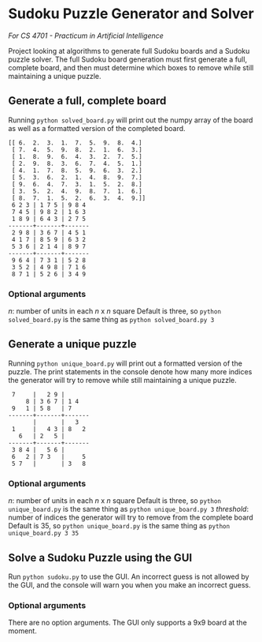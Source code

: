 # Sudoku Puzzle Generator and Solver
_For CS 4701 - Practicum in Artificial Intelligence_

Project looking at algorithms to generate full Sudoku boards and a Sudoku puzzle solver. The full Sudoku board generation must first generate a full, complete board, and then must determine which boxes to remove while still maintaining a unique puzzle.

## Generate a full, complete board
Running `python solved_board.py` will print out the numpy array of the board as well as a formatted version of the completed board.

```
[[ 6.  2.  3.  1.  7.  5.  9.  8.  4.]
 [ 7.  4.  5.  9.  8.  2.  1.  6.  3.]
 [ 1.  8.  9.  6.  4.  3.  2.  7.  5.]
 [ 2.  9.  8.  3.  6.  7.  4.  5.  1.]
 [ 4.  1.  7.  8.  5.  9.  6.  3.  2.]
 [ 5.  3.  6.  2.  1.  4.  8.  9.  7.]
 [ 9.  6.  4.  7.  3.  1.  5.  2.  8.]
 [ 3.  5.  2.  4.  9.  8.  7.  1.  6.]
 [ 8.  7.  1.  5.  2.  6.  3.  4.  9.]]
 6 2 3 | 1 7 5 | 9 8 4
 7 4 5 | 9 8 2 | 1 6 3
 1 8 9 | 6 4 3 | 2 7 5
-------+-------+-------
 2 9 8 | 3 6 7 | 4 5 1
 4 1 7 | 8 5 9 | 6 3 2
 5 3 6 | 2 1 4 | 8 9 7
-------+-------+-------
 9 6 4 | 7 3 1 | 5 2 8
 3 5 2 | 4 9 8 | 7 1 6
 8 7 1 | 5 2 6 | 3 4 9
```

### Optional arguments
_n_: number of units in each _n_ x _n_ square
Default is three, so `python solved_board.py` is the same thing as `python solved_board.py 3`

## Generate a unique puzzle
Running `python unique_board.py` will print out a formatted version of the puzzle. The print statements in the console denote how many more indices the generator will try to remove while still maintaining a unique puzzle.

```
 7     |   2 9 |
     8 | 3 6 7 | 1 4
 9   1 | 5 8   | 7
-------+-------+-------
       |       |   3
 1     |   4 3 | 8   2
   6   | 2   5 |
-------+-------+-------
 3 8 4 |   5 6 |
 6   2 | 7 3   |     5
 5 7   |       | 3   8
```

### Optional arguments
_n_: number of units in each _n_ x _n_ square
Default is three, so `python unique_board.py` is the same thing as `python unique_board.py 3`
_threshold_: number of indices the generator will try to remove from the complete board
Default is 35, so `python unique_board.py` is the same thing as `python unique_board.py 3 35`

## Solve a Sudoku Puzzle using the GUI
Run `python sudoku.py` to use the GUI.
An incorrect guess is not allowed by the GUI, and the console will warn you when you make an incorrect guess.

### Optional arguments
There are no option arguments. The GUI only supports a 9x9 board at the moment.

